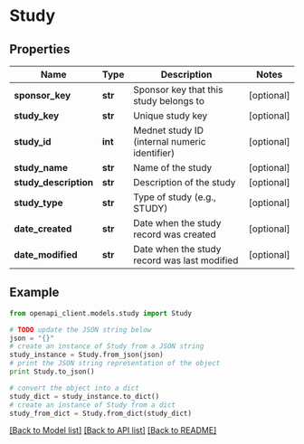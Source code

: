 # Study


## Properties
Name | Type | Description | Notes
------------ | ------------- | ------------- | -------------
**sponsor_key** | **str** | Sponsor key that this study belongs to | [optional] 
**study_key** | **str** | Unique study key | [optional] 
**study_id** | **int** | Mednet study ID (internal numeric identifier) | [optional] 
**study_name** | **str** | Name of the study | [optional] 
**study_description** | **str** | Description of the study | [optional] 
**study_type** | **str** | Type of study (e.g., STUDY) | [optional] 
**date_created** | **str** | Date when the study record was created | [optional] 
**date_modified** | **str** | Date when the study record was last modified | [optional] 

## Example

```python
from openapi_client.models.study import Study

# TODO update the JSON string below
json = "{}"
# create an instance of Study from a JSON string
study_instance = Study.from_json(json)
# print the JSON string representation of the object
print Study.to_json()

# convert the object into a dict
study_dict = study_instance.to_dict()
# create an instance of Study from a dict
study_from_dict = Study.from_dict(study_dict)
```
[[Back to Model list]](../README.md#documentation-for-models) [[Back to API list]](../README.md#documentation-for-api-endpoints) [[Back to README]](../README.md)


